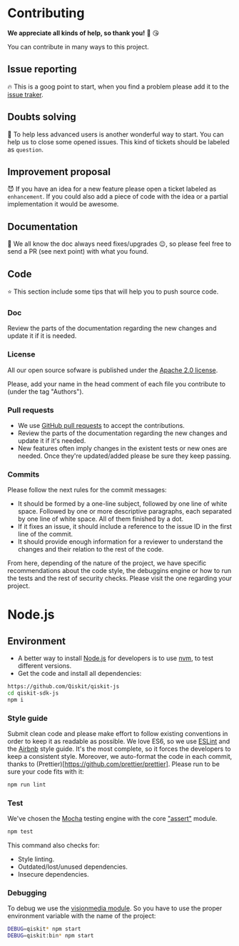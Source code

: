 # Contributing

**We appreciate all kinds of help, so thank you!** :clap: :kissing_heart:

You can contribute in many ways to this project.

## Issue reporting

:fire: This is a goog point to start, when you find a problem please add it to the [issue traker](https://github.com/IBMResearch/qiskit/issues).

## Doubts solving

:two_women_holding_hands: To help less advanced users is another wonderful way to start. You can help us to close some opened issues. This kind of tickets should be labeled as `question`.

## Improvement proposal

:smiling_imp: If you have an idea for a new feature please open a ticket labeled as `enhancement`. If you could also add a piece of code with the idea or a partial implementation it would be awesome.

## Documentation

:eyes: We all know the doc always need fixes/upgrades :wink:, so please feel free to send a PR (see next point) with what you found.

## Code

:star: This section include some tips that will help you to push source code.

### Doc

Review the parts of the documentation regarding the new changes and update it if it is needed.

### License

All our open source sofware is published under the [Apache 2.0 license](http://www.apache.org/licenses/LICENSE-2.0.txt).

Please, add your name in the head comment of each file you contribute to (under the tag "Authors").

### Pull requests

* We use [GitHub pull requests](https://help.github.com/articles/about-pull-requests) to accept the contributions.
* Review the parts of the documentation regarding the new changes and update it if it's needed.
* New features often imply changes in the existent tests or new ones are needed. Once they're updated/added please be sure they keep passing.

### Commits

Please follow the next rules for the commit messages:

* It should be formed by a one-line subject, followed by one line of white space. Followed by one or more descriptive paragraphs, each separated by one line of white space. All of them finished by a dot.
* If it fixes an issue, it should include a reference to the issue ID in the first line of the commit.
* It should provide enough information for a reviewer to understand the changes and their relation to the rest of the code.

From here, depending of the nature of the project, we have specific recommendations about the code style, the debuggins engine or how to run the tests and the rest of security checks. Please visit the one regarding your project.

# Node.js

## Environment

* A better way to install [Node.js](https://nodejs.org) for developers is to use [nvm](https://github.com/creationix/nvm), to test different versions.
* Get the code and install all dependencies:

```sh
https://github.com/Qiskit/qiskit-js
cd qiskit-sdk-js
npm i
```

### Style guide

Submit clean code and please make effort to follow existing conventions in order to keep it as readable as possible. We love ES6, so we use [ESLint](http://eslint.org/) and the [Airbnb](https://github.com/airbnb/javascript) style guide. It's the most complete, so it forces the developers to keep a consistent style. Moreover, we auto-format the code in each commit, thanks to (Prettier)[https://github.com/prettier/prettier]. Please run to be sure your code fits with it:

```sh
npm run lint
```

### Test

We've chosen the [Mocha](https://mochajs.org) testing engine with the core ["assert"](https://nodejs.org/api/assert.html) module.

```sh
npm test
```

This command also checks for:

* Style linting.
* Outdated/lost/unused dependencies.
* Insecure dependencies.

### Debugging

To debug we use the [visionmedia module](https://github.com/visionmedia/debug). So you have to use the proper environment variable with the name of the project:

```sh
DEBUG=qiskit* npm start
DEBUG=qiskit:bin* npm start
```
